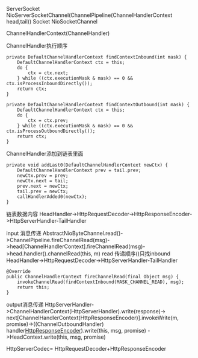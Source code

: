 ServerSocket NioServerSocketChannel(ChannelPipeline(ChannelHandlerContext head,tail))
Socket NioSocketChannel

ChannelHandlerContext(ChannelHandler)

ChannelHandler执行顺序

	private DefaultChannelHandlerContext findContextInbound(int mask) {
	    DefaultChannelHandlerContext ctx = this;
	    do {
	        ctx = ctx.next;
	    } while ((ctx.executionMask & mask) == 0 && ctx.isProcessInboundDirectly());
	    return ctx;
	}
	
	private DefaultChannelHandlerContext findContextOutbound(int mask) {
	    DefaultChannelHandlerContext ctx = this;
	    do {
	        ctx = ctx.prev;
	    } while ((ctx.executionMask & mask) == 0 && ctx.isProcessOutboundDirectly());
	    return ctx;
	}

ChannelHandler添加到链表里面

    private void addLast0(DefaultChannelHandlerContext newCtx) {
        DefaultChannelHandlerContext prev = tail.prev;
        newCtx.prev = prev;
        newCtx.next = tail;
        prev.next = newCtx;
        tail.prev = newCtx;
        callHandlerAdded0(newCtx);
    }
链表数据内容 HeadHandler->HttpRequestDecoder->HttpResponseEncoder->HttpServerHandler-TailHandler

input 消息传递
AbstractNioByteChannel.read()->ChannelPipeline.fireChannelRead(msg)->head[ChannelHandlerContext].fireChannelRead(msg)->head.handler().channelRead(this, m)
read 传递顺序()只找inbound
HeadHandler->HttpRequestDecoder->HttpServerHandler-TailHandler


    @Override
    public ChannelHandlerContext fireChannelRead(final Object msg) {
        invokeChannelRead(findContextInbound(MASK_CHANNEL_READ), msg);
        return this;
    }
    
output消息传递
HttpServerHandler->ChannelHandlerContext(HttpServerHandler).write(response)->
next[ChannelHandlerContext(HttpResponseEncoder)].invokeWrite(m, promise)->((ChannelOutboundHandler) handler[HttpResponseEncoder]()).write(this, msg, promise)
->HeadContext.write(this, msg, promise)

HttpServerCodec= HttpRequestDecoder+HttpResponseEncoder

